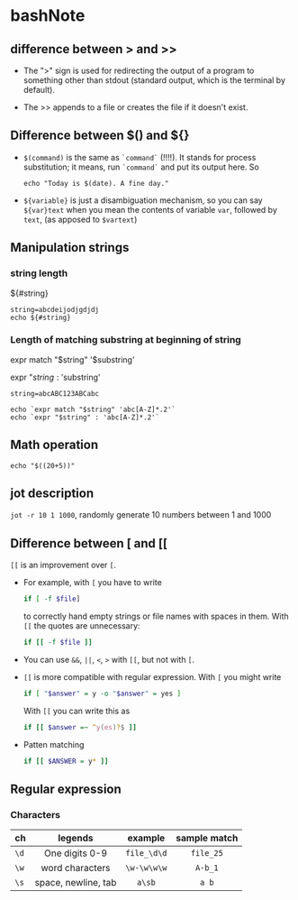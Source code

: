 # bashNote

## difference between > and >>
* The ">" sign is used for redirecting the output of a program to something other than stdout (standard output, which is the terminal by default).

* The >> appends to a file or creates the file if it doesn't exist.

## Difference between $() and ${}

* `$(command)` is the same as `` `command` `` (!!!!). It stands for process substitution; it means, run `` `command` `` and put its output here. So

    ```
    echo "Today is $(date). A fine day."
    ```
* `${variable}` is just a disambiguation mechanism, so you can say `${var}text` when you mean the contents of variable `var`, followed by `text`, (as apposed to `$vartext`)

## Manipulation strings

### string length

${#string}

```
string=abcdeijodjgdjdj
echo ${#string}

```

### Length of matching substring at beginning of string

expr match "$string" '$substring'

expr "$string : '$substring'

```
string=abcABC123ABCabc

echo `expr match "$string" 'abc[A-Z]*.2'`
echo `expr "$string" : 'abc[A-Z]*.2'`
```

## Math operation
`echo "$((20+5))"`

## jot description

`jot -r 10 1 1000`, randomly generate 10 numbers between 1 and 1000



## Difference between [ and [[

`[[` is an improvement over `[`. 

- For example, with `[` you have to write

    ```Bash
    if [ -f $file]
    ```
  to correctly hand empty strings or file names with spaces in them. With `[[` the quotes are unnecessary:
    ```Bash
    if [[ -f $file ]]
    ```
- You can use `&&`, `||`, `<`, `>` with `[[`, but not with `[`.
- `[[` is more compatible with regular expression. With `[` you might write
    ```Bash
    if [ "$answer" = y -o "$answer" = yes ]
    ```
  With `[[` you can write this as
    ```Bash
    if [[ $answer =~ ^y(es)?$ ]]
    ```
- Patten matching
    ```Bash
    if [[ $ANSWER = y* ]]
    ```

## Regular expression
### Characters
|ch     |legends|                 example|        sample match|                  
|---    |:---:  |:--:                 |         :---:       |
|`\d`   |One digits 0-9|                `file_\d\d`|  `file_25`|               
|`\w`   |word characters|`\w-\w\w\w`            | `A-b_1`|
|`\s`   |space, newline, tab|`a\sb`               | `a b`|
